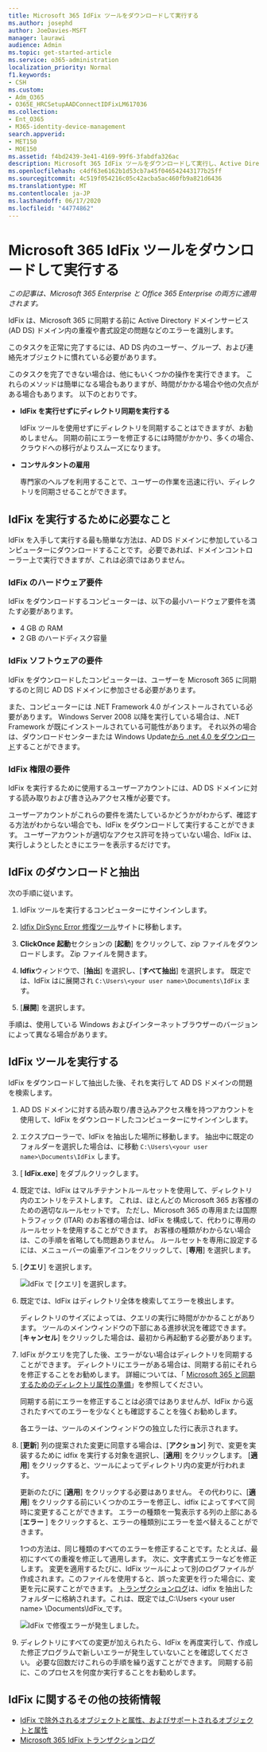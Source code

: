 ```yaml
---
title: Microsoft 365 IdFix ツールをダウンロードして実行する
ms.author: josephd
author: JoeDavies-MSFT
manager: laurawi
audience: Admin
ms.topic: get-started-article
ms.service: o365-administration
localization_priority: Normal
f1.keywords:
- CSH
ms.custom:
- Adm_O365
- O365E_HRCSetupAADConnectIDFixLM617036
ms.collection:
- Ent_O365
- M365-identity-device-management
search.appverid:
- MET150
- MOE150
ms.assetid: f4bd2439-3e41-4169-99f6-3fabdfa326ac
description: Microsoft 365 IdFix ツールをダウンロードして実行し、Active Directory ドメインサービス (AD DS) をクリーンアップしてから、Microsoft 365 に同期させる方法。
ms.openlocfilehash: c4df63e6162b1d53cb7a45f046542443177b25ff
ms.sourcegitcommit: 4c519f054216c05c42acba5ac460fb9a821d6436
ms.translationtype: MT
ms.contentlocale: ja-JP
ms.lasthandoff: 06/17/2020
ms.locfileid: "44774862"
---
```

# <a name="download-and-run-the-microsoft-365-idfix-tool"></a>Microsoft 365 IdFix ツールをダウンロードして実行する

*この記事は、Microsoft 365 Enterprise と Office 365 Enterprise の両方に適用されます。*

IdFix は、Microsoft 365 に同期する前に Active Directory ドメインサービス (AD DS) ドメイン内の重複や書式設定の問題などのエラーを識別します。 
  
このタスクを正常に完了するには、AD DS 内のユーザー、グループ、および連絡先オブジェクトに慣れている必要があります。
  
このタスクを完了できない場合は、他にもいくつかの操作を実行できます。 これらのメソッドは簡単になる場合もありますが、時間がかかる場合や他の欠点がある場合もあります。 以下のとおりです。
  
- **IdFix を実行せずにディレクトリ同期を実行する** 

  IdFix ツールを使用せずにディレクトリを同期することはできますが、お勧めしません。 同期の前にエラーを修正するには時間がかかり、多くの場合、クラウドへの移行がよりスムーズになります。 

- **コンサルタントの雇用** 

  専門家のヘルプを利用することで、ユーザーの作業を迅速に行い、ディレクトリを同期させることができます。 
    
## <a name="what-you-need-to-run-idfix"></a>IdFix を実行するために必要なこと

IdFix を入手して実行する最も簡単な方法は、AD DS ドメインに参加しているコンピューターにダウンロードすることです。 必要であれば、ドメインコントローラー上で実行できますが、これは必須ではありません。
  
### <a name="idfix-hardware-requirements"></a>IdFix のハードウェア要件

IdFix をダウンロードするコンピューターは、以下の最小ハードウェア要件を満たす必要があります。
  
- 4 GB の RAM
- 2 GB のハードディスク容量
   
### <a name="idfix-software-requirements"></a>IdFix ソフトウェアの要件

IdFix をダウンロードしたコンピューターは、ユーザーを Microsoft 365 に同期するのと同じ AD DS ドメインに参加させる必要があります。 

また、コンピューターには .NET Framework 4.0 がインストールされている必要があります。 Windows Server 2008 以降を実行している場合は、.NET Framework が既にインストールされている可能性があります。 それ以外の場合は、ダウンロードセンターまたは Windows Update[から .net 4.0 をダウンロード](https://go.microsoft.com/fwlink/p/?LinkId=400475)することができます。 
  
### <a name="idfix-permissions-requirements"></a>IdFix 権限の要件

IdFix を実行するために使用するユーザーアカウントには、AD DS ドメインに対する読み取りおよび書き込みアクセス権が必要です。
  
ユーザーアカウントがこれらの要件を満たしているかどうかがわからず、確認する方法がわからない場合でも、IdFix をダウンロードして実行することができます。 ユーザーアカウントが適切なアクセス許可を持っていない場合、IdFix は、実行しようとしたときにエラーを表示するだけです。
  
## <a name="download-and-extract-idfix"></a>IdFix のダウンロードと抽出

次の手順に従います。 
  
1. IdFix ツールを実行するコンピューターにサインインします。
    
2. [Idfix DirSync Error 修復ツール](https://github.com/microsoft/idfix)サイトに移動します。
    
3. **ClickOnce 起動**セクションの [**起動**] をクリックして、zip ファイルをダウンロードします。 Zip ファイルを開きます。
    
4. **Idfix**ウィンドウで、[**抽出**] を選択し、[**すべて抽出**] を選択します。 既定では、IdFix はに展開され `C:\Users\<your user name>\Documents\IdFix` ます。 
    
5. [**展開**] を選択します。

手順は、使用している Windows およびインターネットブラウザーのバージョンによって異なる場合があります。
    
## <a name="run-the-idfix-tool"></a>IdFix ツールを実行する

IdFix をダウンロードして抽出した後、それを実行して AD DS ドメインの問題を検索します。
  
1. AD DS ドメインに対する読み取り/書き込みアクセス権を持つアカウントを使用して、IdFix をダウンロードしたコンピューターにサインインします。
    
2. エクスプローラーで、IdFix を抽出した場所に移動します。 抽出中に既定のフォルダーを選択した場合は、に移動 `C:\Users\<your user name>\Documents\IdFix` します。 
    
3. [ **IdFix.exe**] をダブルクリックします。 
  
4. 既定では、IdFix はマルチテナントルールセットを使用して、ディレクトリ内のエントリをテストします。 これは、ほとんどの Microsoft 365 お客様のための適切なルールセットです。 ただし、Microsoft 365 の専用または国際トラフィック (ITAR) のお客様の場合は、IdFix を構成して、代わりに専用のルールセットを使用することができます。 お客様の種類がわからない場合は、この手順を省略しても問題ありません。 ルールセットを専用に設定するには、メニューバーの歯車アイコンをクリックして、[**専用**] を選択します。
    
5. [**クエリ**] を選択します。
    
    ![IdFix で [クエリ] を選択します。](media/a07a7aa7-d0ac-4817-8757-946019813a57.JPG)
  
6. 既定では、IdFix はディレクトリ全体を検索してエラーを検出します。
    
    ディレクトリのサイズによっては、クエリの実行に時間がかかることがあります。 ツールのメインウィンドウの下部にある進捗状況を確認できます。 [**キャンセル**] をクリックした場合は、最初から再起動する必要があります。
  
7. IdFix がクエリを完了した後、エラーがない場合はディレクトリを同期することができます。 ディレクトリにエラーがある場合は、同期する前にそれらを修正することをお勧めします。 詳細については、「 [Microsoft 365 と同期するためのディレクトリ属性の準備](prepare-directory-attributes-for-synch-with-idfix.md)」を参照してください。
    
    同期する前にエラーを修正することは必須ではありませんが、IdFix から返されたすべてのエラーを少なくとも確認することを強くお勧めします。
    
    各エラーは、ツールのメインウィンドウの独立した行に表示されます。 
    
8. [**更新**] 列の提案された変更に同意する場合は、[**アクション**] 列で、変更を実装するために idfix を実行する対象を選択し、[**適用**] をクリックします。 [**適用**] をクリックすると、ツールによってディレクトリ内の変更が行われます。
    
    更新のたびに [**適用**] をクリックする必要はありません。 その代わりに、[**適用**] をクリックする前にいくつかのエラーを修正し、idfix によってすべて同時に変更することができます。 エラーの種類を一覧表示する列の上部にある [**エラー** ] をクリックすると、エラーの種類別にエラーを並べ替えることができます。 
    
    1つの方法は、同じ種類のすべてのエラーを修正することです。たとえば、最初にすべての重複を修正して適用します。 次に、文字書式エラーなどを修正します。 変更を適用するたびに、IdFix ツールによって別のログファイルが作成されます。このファイルを使用すると、誤った変更を行った場合に、変更を元に戻すことができます。 [トランザクションログ](idfix-transaction-log.md)は、idfix を抽出したフォルダーに格納されます。これは、既定では_C:\Users \<your user name> \Documents\IdFix_です。 
    
    ![IdFix で修復エラーが発生しました。](media/5f051070-652c-4be7-98bf-312295e32371.png)
  
9. ディレクトリにすべての変更が加えられたら、IdFix を再度実行して、作成した修正プログラムで新しいエラーが発生していないことを確認してください。 必要な回数だけこれらの手順を繰り返すことができます。 同期する前に、このプロセスを何度か実行することをお勧めします。
    
## <a name="additional-resources-on-idfix"></a>IdFix に関するその他の技術情報 

- [IdFix で除外されるオブジェクトと属性、およびサポートされるオブジェクトと属性](idfix-excluded-and-supported-objects-and-attributes.md)  
- [Microsoft 365 IdFix トランザクションログ](idfix-transaction-log.md)
    
